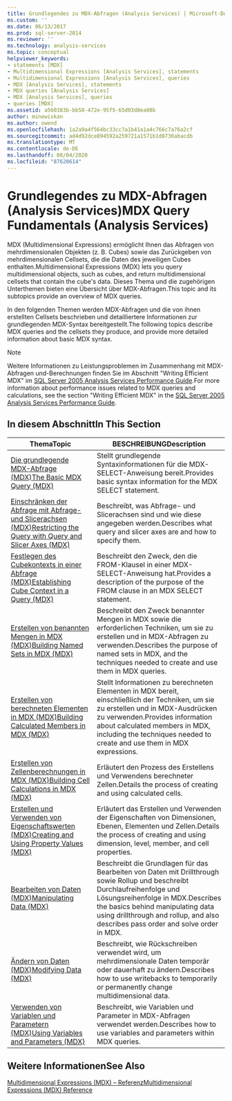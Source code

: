 ```yaml
---
title: Grundlegendes zu MDX-Abfragen (Analysis Services) | Microsoft-Dokumentation
ms.custom: ''
ms.date: 06/13/2017
ms.prod: sql-server-2014
ms.reviewer: ''
ms.technology: analysis-services
ms.topic: conceptual
helpviewer_keywords:
- statements [MDX]
- Multidimensional Expressions [Analysis Services], statements
- Multidimensional Expressions [Analysis Services], queries
- MDX [Analysis Services], statements
- MDX queries [Analysis Services]
- MDX [Analysis Services], queries
- queries [MDX]
ms.assetid: a560383b-bb58-472e-95f5-65d03d8ea08b
author: minewiskan
ms.author: owend
ms.openlocfilehash: 1a2a9a4f564bc33cc7a1b41a1a4c766c7a76a2cf
ms.sourcegitcommit: ad4d92dce894592a259721a1571b1d8736abacdb
ms.translationtype: MT
ms.contentlocale: de-DE
ms.lasthandoff: 08/04/2020
ms.locfileid: "87620614"
---
```

# <a name="mdx-query-fundamentals-analysis-services"></a><span data-ttu-id="683c3-102">Grundlegendes zu MDX-Abfragen (Analysis Services)</span><span class="sxs-lookup"><span data-stu-id="683c3-102">MDX Query Fundamentals (Analysis Services)</span></span>
  <span data-ttu-id="683c3-103">MDX (Multidimensional Expressions) ermöglicht Ihnen das Abfragen von mehrdimensionalen Objekten (z. B. Cubes) sowie das Zurückgeben von mehrdimensionalen Cellsets, die die Daten des jeweiligen Cubes enthalten.</span><span class="sxs-lookup"><span data-stu-id="683c3-103">Multidimensional Expressions (MDX) lets you query multidimensional objects, such as cubes, and return multidimensional cellsets that contain the cube's data.</span></span> <span data-ttu-id="683c3-104">Dieses Thema und die zugehörigen Unterthemen bieten eine Übersicht über MDX-Abfragen.</span><span class="sxs-lookup"><span data-stu-id="683c3-104">This topic and its subtopics provide an overview of MDX queries.</span></span>  
  
 <span data-ttu-id="683c3-105">In den folgenden Themen werden MDX-Abfragen und die von ihnen erstellten Cellsets beschrieben und detailliertere Informationen zur grundlegenden MDX-Syntax bereitgestellt.</span><span class="sxs-lookup"><span data-stu-id="683c3-105">The following topics describe MDX queries and the cellsets they produce, and provide more detailed information about basic MDX syntax.</span></span>  
  
> [!NOTE]  
>  <span data-ttu-id="683c3-106">Weitere Informationen zu Leistungsproblemen im Zusammenhang mit MDX-Abfragen und-Berechnungen finden Sie im Abschnitt "Writing Efficient MDX" im [SQL Server 2005 Analysis Services Performance Guide](https://docsbay.net/Microsoft-SQL-Server-2005-Analysis-Services-Performance-Guide).</span><span class="sxs-lookup"><span data-stu-id="683c3-106">For more information about performance issues related to MDX queries and calculations, see the section "Writing Efficient MDX" in the [SQL Server 2005 Analysis Services Performance Guide](https://docsbay.net/Microsoft-SQL-Server-2005-Analysis-Services-Performance-Guide).</span></span>  
  
## <a name="in-this-section"></a><span data-ttu-id="683c3-107">In diesem Abschnitt</span><span class="sxs-lookup"><span data-stu-id="683c3-107">In This Section</span></span>  
  
|<span data-ttu-id="683c3-108">Thema</span><span class="sxs-lookup"><span data-stu-id="683c3-108">Topic</span></span>|<span data-ttu-id="683c3-109">BESCHREIBUNG</span><span class="sxs-lookup"><span data-stu-id="683c3-109">Description</span></span>|  
|-----------|-----------------|  
|[<span data-ttu-id="683c3-110">Die grundlegende MDX-Abfrage &#40;MDX&#41;</span><span class="sxs-lookup"><span data-stu-id="683c3-110">The Basic MDX Query &#40;MDX&#41;</span></span>](mdx-query-the-basic-query.md)|<span data-ttu-id="683c3-111">Stellt grundlegende Syntaxinformationen für die MDX-SELECT-Anweisung bereit.</span><span class="sxs-lookup"><span data-stu-id="683c3-111">Provides basic syntax information for the MDX SELECT statement.</span></span>|  
|[<span data-ttu-id="683c3-112">Einschränken der Abfrage mit Abfrage- und Slicerachsen &#40;MDX&#41;</span><span class="sxs-lookup"><span data-stu-id="683c3-112">Restricting the Query with Query and Slicer Axes &#40;MDX&#41;</span></span>](mdx-query-and-slicer-axes-restricting-the-query.md)|<span data-ttu-id="683c3-113">Beschreibt, was Abfrage- und Slicerachsen sind und wie diese angegeben werden.</span><span class="sxs-lookup"><span data-stu-id="683c3-113">Describes what query and slicer axes are and how to specify them.</span></span>|  
|[<span data-ttu-id="683c3-114">Festlegen des Cubekontexts in einer Abfrage &#40;MDX&#41;</span><span class="sxs-lookup"><span data-stu-id="683c3-114">Establishing Cube Context in a Query &#40;MDX&#41;</span></span>](establishing-cube-context-in-a-query-mdx.md)|<span data-ttu-id="683c3-115">Beschreibt den Zweck, den die FROM-Klausel in einer MDX-SELECT-Anweisung hat.</span><span class="sxs-lookup"><span data-stu-id="683c3-115">Provides a description of the purpose of the FROM clause in an MDX SELECT statement.</span></span>|  
|[<span data-ttu-id="683c3-116">Erstellen von benannten Mengen in MDX &#40;MDX&#41;</span><span class="sxs-lookup"><span data-stu-id="683c3-116">Building Named Sets in MDX &#40;MDX&#41;</span></span>](mdx-named-sets-building-named-sets.md)|<span data-ttu-id="683c3-117">Beschreibt den Zweck benannter Mengen in MDX sowie die erforderlichen Techniken, um sie zu erstellen und in MDX-Abfragen zu verwenden.</span><span class="sxs-lookup"><span data-stu-id="683c3-117">Describes the purpose of named sets in MDX, and the techniques needed to create and use them in MDX queries.</span></span>|  
|[<span data-ttu-id="683c3-118">Erstellen von berechneten Elementen in MDX &#40;MDX&#41;</span><span class="sxs-lookup"><span data-stu-id="683c3-118">Building Calculated Members in MDX &#40;MDX&#41;</span></span>](mdx-calculated-members-building-calculated-members.md)|<span data-ttu-id="683c3-119">Stellt Informationen zu berechneten Elementen in MDX bereit, einschließlich der Techniken, um sie zu erstellen und in MDX-Ausdrücken zu verwenden.</span><span class="sxs-lookup"><span data-stu-id="683c3-119">Provides information about calculated members in MDX, including the techniques needed to create and use them in MDX expressions.</span></span>|  
|[<span data-ttu-id="683c3-120">Erstellen von Zellenberechnungen in MDX &#40;MDX&#41;</span><span class="sxs-lookup"><span data-stu-id="683c3-120">Building Cell Calculations in MDX &#40;MDX&#41;</span></span>](../../multidimensional-models-olap-logical-cube-objects/calculations.md)|<span data-ttu-id="683c3-121">Erläutert den Prozess des Erstellens und Verwendens berechneter Zellen.</span><span class="sxs-lookup"><span data-stu-id="683c3-121">Details the process of creating and using calculated cells.</span></span>|  
|[<span data-ttu-id="683c3-122">Erstellen und Verwenden von Eigenschaftswerten &#40;MDX&#41;</span><span class="sxs-lookup"><span data-stu-id="683c3-122">Creating and Using Property Values &#40;MDX&#41;</span></span>](../../creating-and-using-property-values-mdx.md)|<span data-ttu-id="683c3-123">Erläutert das Erstellen und Verwenden der Eigenschaften von Dimensionen, Ebenen, Elementen und Zellen.</span><span class="sxs-lookup"><span data-stu-id="683c3-123">Details the process of creating and using dimension, level, member, and cell properties.</span></span>|  
|[<span data-ttu-id="683c3-124">Bearbeiten von Daten &#40;MDX&#41;</span><span class="sxs-lookup"><span data-stu-id="683c3-124">Manipulating Data &#40;MDX&#41;</span></span>](mdx-data-manipulation-manipulating-data.md)|<span data-ttu-id="683c3-125">Beschreibt die Grundlagen für das Bearbeiten von Daten mit Drillthrough sowie Rollup und beschreibt Durchlaufreihenfolge und Lösungsreihenfolge in MDX.</span><span class="sxs-lookup"><span data-stu-id="683c3-125">Describes the basics behind manipulating data using drillthrough and rollup, and also describes pass order and solve order in MDX.</span></span>|  
|[<span data-ttu-id="683c3-126">Ändern von Daten &#40;MDX&#41;</span><span class="sxs-lookup"><span data-stu-id="683c3-126">Modifying Data &#40;MDX&#41;</span></span>](mdx-data-modification-modifying-data.md)|<span data-ttu-id="683c3-127">Beschreibt, wie Rückschreiben verwendet wird, um mehrdimensionale Daten temporär oder dauerhaft zu ändern.</span><span class="sxs-lookup"><span data-stu-id="683c3-127">Describes how to use writebacks to temporarily or permanently change multidimensional data.</span></span>|  
|[<span data-ttu-id="683c3-128">Verwenden von Variablen und Parametern &#40;MDX&#41;</span><span class="sxs-lookup"><span data-stu-id="683c3-128">Using Variables and Parameters &#40;MDX&#41;</span></span>](using-variables-and-parameters-mdx.md)|<span data-ttu-id="683c3-129">Beschreibt, wie Variablen und Parameter in MDX-Abfragen verwendet werden.</span><span class="sxs-lookup"><span data-stu-id="683c3-129">Describes how to use variables and parameters within MDX queries.</span></span>|  
  
## <a name="see-also"></a><span data-ttu-id="683c3-130">Weitere Informationen</span><span class="sxs-lookup"><span data-stu-id="683c3-130">See Also</span></span>  
 [<span data-ttu-id="683c3-131">Multidimensional Expressions &#40;MDX&#41; – Referenz</span><span class="sxs-lookup"><span data-stu-id="683c3-131">Multidimensional Expressions &#40;MDX&#41; Reference</span></span>](/sql/mdx/multidimensional-expressions-mdx-reference)  
  
  
